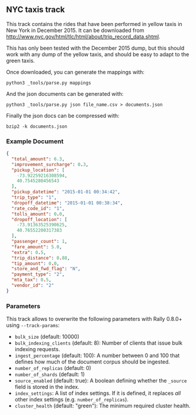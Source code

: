 ## NYC taxis track

This track contains the rides that have been performed in yellow taxis in New York in December 2015. It can be downloaded from http://www.nyc.gov/html/tlc/html/about/trip_record_data.shtml.

This has only been tested with the December 2015 dump, but this should work with any dump of the yellow taxis, and should be easy to adapt to the green taxis.

Once downloaded, you can generate the mappings with:

```
python3 _tools/parse.py mappings
```

And the json documents  can be generated with:

```  
python3 _tools/parse.py json file_name.csv > documents.json
```

Finally the json docs can be compressed with:

```
bzip2 -k documents.json
```

### Example Document

```json
{
  "total_amount": 6.3,
  "improvement_surcharge": 0.3,
  "pickup_location": [
    -73.92259216308594,
    40.7545280456543
  ],
  "pickup_datetime": "2015-01-01 00:34:42",
  "trip_type": "1",
  "dropoff_datetime": "2015-01-01 00:38:34",
  "rate_code_id": "1",
  "tolls_amount": 0.0,
  "dropoff_location": [
    -73.91363525390625,
    40.76552200317383
  ],
  "passenger_count": 1,
  "fare_amount": 5.0,
  "extra": 0.5,
  "trip_distance": 0.88,
  "tip_amount": 0.0,
  "store_and_fwd_flag": "N",
  "payment_type": "2",
  "mta_tax": 0.5,
  "vendor_id": "2"
}
```

### Parameters

This track allows to overwrite the following parameters with Rally 0.8.0+ using `--track-params`:

* `bulk_size` (default: 10000)
* `bulk_indexing_clients` (default: 8): Number of clients that issue bulk indexing requests.
* `ingest_percentage` (default: 100): A number between 0 and 100 that defines how much of the document corpus should be ingested.
* `number_of_replicas` (default: 0)
* `number_of_shards` (default: 1)
* `source_enabled` (default: true): A boolean defining whether the `_source` field is stored in the index.
* `index_settings`: A list of index settings. If it is defined, it replaces *all* other index settings (e.g. `number_of_replicas`).
* `cluster_health` (default: "green"): The minimum required cluster health.